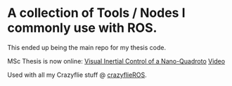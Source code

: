 # A collection of Tools / Nodes I commonly use with ROS.
This ended up being the main repo for my thesis code.

MSc Thesis is now online: [Visual Inertial Control of a Nano-Quadroto](http://vision.in.tum.de/_media/spezial/bib/dunkley14msc.pdf)
[Video](http://youtu.be/RFPuCXl-jS4)

Used with all my Crazyflie stuff @ [crazyflieROS](https://github.com/omwdunkley/crazyflieROS).

